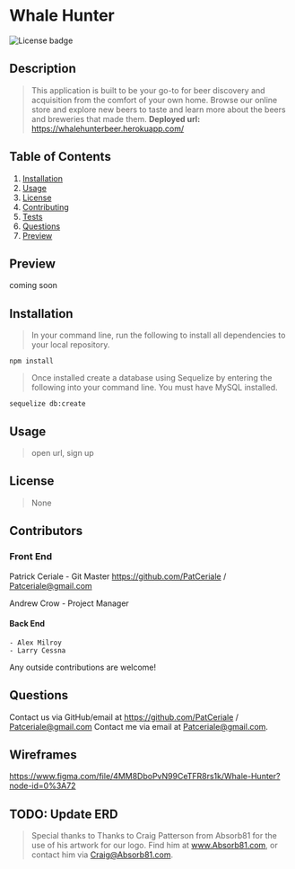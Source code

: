 # **Whale Hunter**

![License badge](https://img.shields.io/badge/license-None-success)

## Description

> This application is built to be your go-to for beer discovery and acquisition from the comfort of your own home. Browse our online store and explore new beers to taste and learn more about the beers and breweries that made them.
> **Deployed url:** https://whalehunterbeer.herokuapp.com/

## **Table of Contents**

1. [Installation](#installation)
1. [Usage](#usage)
1. [License](#license)
1. [Contributing](#contributing)
1. [Tests](#tests)
1. [Questions](#questions)
1. [Preview](#preview)

## **Preview**

coming soon

## **Installation**

> In your command line, run the following to install all dependencies to your local repository.

```
npm install
```

> Once installed create a database using Sequelize by entering the following into your command line. You must have MySQL installed.

```
sequelize db:create
```

## **Usage**

> open url, sign up

## **License**

> None

## Contributors

### **Front End**

Patrick Ceriale - Git Master https://github.com/PatCeriale / Patceriale@gmail.com

Andrew Crow - Project Manager

#### Back End

    - Alex Milroy
    - Larry Cessna

Any outside contributions are welcome!

## **Questions**

Contact us via GitHub/email at https://github.com/PatCeriale / Patceriale@gmail.com
Contact me via email at Patceriale@gmail.com.

## Wireframes

https://www.figma.com/file/4MM8DboPvN99CeTFR8rs1k/Whale-Hunter?node-id=0%3A72

## TODO: Update ERD

> Special thanks to Thanks to Craig Patterson from Absorb81 for the use of his artwork for our logo. Find him at www.Absorb81.com, or contact him via Craig@Absorb81.com.
